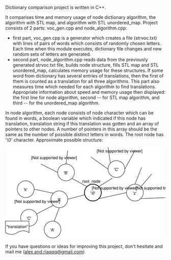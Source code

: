 Dictionary comparison project is written in C++.

It comparises time and memory usage of node dictionary algorithm, the algorithm with STL map, and algorithm with STL unordered_map. Project consists of 2 parts: voc_gen.cpp and node_algorithm.cpp:
* first part, voc_gen.cpp is a generator which creates a file (strvoc.txt) with lines of pairs of words which consists of randomly chosen letters. Each time when this module executes, dictionary file changes and new random sets of letters are generated. 
* second part, node_algorithm.cpp reads data from the previously generated strvoc.txt file, builds node structure, fills STL map and STL unordered_map, calculates memory usage for these structures. If some word from dictionary has several entries of translations, then the first of them is counted as a translation for all three algorithms. This part also measures time which needed for each algorithm to find translations. Appropriate information about speed and memory usage then displayed: the first line for node algorithm, second -- for STL map algorithm, and third -- for the unordered_map algorithm.

In node algorithm, each node consists of node character which can be found in words, a boolean variable which indicated if this node has translation, translation string if this translation was gotten and an array of pointers to other nodes. A number of pointers in this array should be the same as the number of possible distinct letters in words. The root node has '\0' character. Approximate possible structure:

![Node structure diagram](https://github.com/alex-and-ria/pet_projects/blob/master/dictionary_algorithms/node_structure.svg)

If you have questions or ideas for improving this project, don't hesitate and mail me (alex.and.riaqqq@gmail.com).
